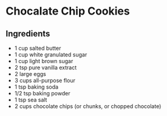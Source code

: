 # Chocalate Chip Cookies
## Ingredients
* 1 cup salted butter 
* 1 cup white granulated sugar 
* 1 cup light brown sugar 
* 2 tsp pure vanilla extract  
* 2 large eggs
* 3 cups all-purpose flour
* 1 tsp baking soda
* 1/2 tsp baking powder
* 1 tsp sea salt
* 2 cups chocolate chips (or chunks, or chopped chocolate)